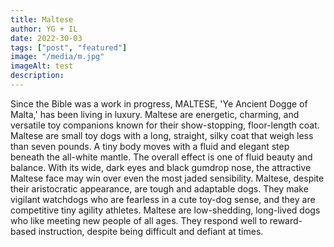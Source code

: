 ```yaml
---
title: Maltese
author: YG + IL
date: 2022-30-03
tags: ["post", "featured"]
image: "/media/m.jpg"
imageAlt: test
description:
---
```


Since the Bible was a work in progress, MALTESE, 'Ye Ancient Dogge of Malta,' has been living in luxury. Maltese are energetic, charming, and versatile toy companions known for their show-stopping, floor-length coat. Maltese are small toy dogs with a long, straight, silky coat that weigh less than seven pounds. A tiny body moves with a fluid and elegant step beneath the all-white mantle. The overall effect is one of fluid beauty and balance. With its wide, dark eyes and black gumdrop nose, the attractive Maltese face may win over even the most jaded sensibility. Maltese, despite their aristocratic appearance, are tough and adaptable dogs. They make vigilant watchdogs who are fearless in a cute toy-dog sense, and they are competitive tiny agility athletes. Maltese are low-shedding, long-lived dogs who like meeting new people of all ages. They respond well to reward-based instruction, despite being difficult and defiant at times.
